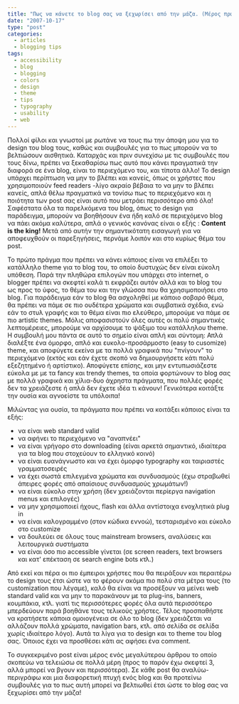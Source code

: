 ```yaml
---
title: "Πως να κάνετε το blog σας να ξεχωρίσει από την μάζα. (Μέρος πρώτο - Design και Theme)"
date: "2007-10-17"
type: "post"
categories:
  - articles
  - blogging tips
tags:
  - accessibility
  - blog
  - blogging
  - colors
  - design
  - theme
  - tips
  - typography
  - usability
  - web
---
```


Πολλοί φίλοι και γνωστοί με ρωτάνε να τους πω την άποψη μου για το design του blog τους, καθώς και συμβουλές για το πως μπορούν να το βελτιώσουν αισθητικά. Καταρχάς και πριν συνεχίσω με τις συμβουλές που τους δίνω, πρέπει να ξεκαθαρίσω πως αυτό που κάνει πραγματικά την διαφορά σε ένα blog, είναι το περιεχόμενο του, και τίποτα άλλο! Το design υπάρχει περίπτωση να μην το βλέπει και κανείς, όπως οι χρήστες που χρησιμοποιούν feed readers -λίγο ακραίο βέβαια το να μην το βλέπει κανείς, απλά θέλω πραγματικά να τονίσω πως το περιεχόμενο και η ποιότητα των post σας είναι αυτό που μετράει περισσότερο από όλα! Σαφέστατα όλα τα παρελκόμενα του blog, όπως το design για παράδειγμα, μπορούν να βοηθήσουν ένα ήδη καλό σε περιεχόμενο blog να πάει ακόμα καλύτερα, απλά ο γενικός κανόνας είναι ο εξής : **Content is the king!** Μετά από αυτήν την σημαντικότατη εισαγωγή για να αποφευχθούν οι παρεξηγήσεις, περνάμε λοιπόν και στο κυρίως θέμα του post.

Το πρώτο πράγμα που πρέπει να κάνει κάποιος είναι να επιλέξει το κατάλληλο theme για το blog του, το οποίο δυστυχώς δεν είναι εύκολη υπόθεση. Παρά την πληθώρα επιλογών που υπάρχει στο internet, ο blogger πρέπει να σκεφτεί καλά τι εκφράζει αυτόν αλλά και το blog του ως προς το ύφος, το θέμα του και την γλώσσα που θα χρησιμοποιήσει στο blog. Για παράδειγμα εάν το blog θα ασχοληθεί με κάποιο σοβαρό θέμα, θα πρέπει να πάμε σε πιο ουδέτερα χρώματα και συμβατικά σχέδια, ενώ εάν το στυλ γραφής και το θέμα είναι πιο ελεύθερο, μπορούμε να πάμε σε πιο artistic themes. Μόλις αποφασιστούν όλες αυτές οι πολύ σημαντικές λεπτομέρειες, μπορούμε να αρχίσουμε το ψάξιμο του κατάλληλου theme. Η συμβουλή μου πάντα σε αυτό το σημείο είναι απλή και σύντομη: Απλά διαλέξτε ένα όμορφο, απλό και ευκολο-προσάρμοστο (easy to cusomize) theme, και αποφύγετε εκείνα με τα πολλά γραφικά που "πνίγουν" το περιεχόμενο (εκτός και εάν έχετε σκοπό να δημιουργήσετε κάτι πολύ εξεζητημένο ή αρτίστικο). Αποφύγετε επίσης, και μην εντυπωσιάζεστε εύκολα με με τα fancy και trendy themes, τα οποία φορτώνουν το blog σας με πολλά γραφικά και χίλια-δυο άχρηστα πράγματα, που πολλές φορές δεν τα χρειάζεστε ή απλά δεν έχετε ιδέα τι κάνουν! Γενικότερα κοιτάξτε την ουσία και αγνοείστε τα υπόλοιπα!

Μιλώντας για ουσία, τα πράγματα που πρέπει να κοιτάξει κάποιος είναι τα εξής:

- να είναι web standard valid
- να αφήνει το περιεχόμενο να "αναπνέει"
- να είναι γρήγορο στο downloading (είναι αρκετά σημαντικό, ιδιαίτερα για τα blog που στοχεύουν το ελληνικό κοινό)
- να είναι ευανάγνωστο και να έχει όμορφο typography και ταιριαστές γραμματοσειρές
- να έχει σωστά επιλεγμένα χρώματα και συνδυασμούς (έχω στραβωθεί άπειρες φορές από απαίσιους συνδυασμούς χρωμάτων!)
- να είναι εύκολο στην χρήση (δεν χρειάζονται περίεργα navigation menus και επιλογές)
- να μην χρησιμοποιεί ήχους, flash και άλλα αντίστοιχα ενοχλητικά plug in
- να είναι καλογραμμένο (στον κώδικα εννοώ), τεσταρισμένο και εύκολο στο customize
- να δουλεύει σε όλους τους mainstream browsers, αναλύσεις και λειτουργικά συστήματα
- να είναι όσο πιο accessible γίνεται (σε screen readers, text browsers και κατ' επέκταση σε search engine bots κτλ.)

Από εκεί και πέρα οι πιο έμπειροι χρήστες που θα πειράξουν και περαιτέρω το design τους έτσι ώστε να το φέρουν ακόμα πιο πολύ στα μέτρα τους (το customization που λέγαμε), καλό θα είναι να προσέξουν να μείνει web standard valid και να μην το παρακάνουν με τα plug-ins, banners, κουμπάκια, κτλ. γιατί τις περισσότερες φορές όλα αυτά περισσότερο μπερδεύουν παρά βοηθάνε τους τελικούς χρήστες. Τέλος προσπαθήστε να κρατήσετε κάποια ομοιογένεια σε όλο το blog (δεν χρειάζεται να αλλάζουν πολλά χρώματα, navigation bars, κτλ. από σελίδα σε σελίδα χωρίς ιδιαίτερο λόγο). Αυτά τα λίγα για το design και το theme του blog σας. Όποιος έχει να προσθέσει κάτι ας αφήσει ένα comment.

Το συγκεκριμένο post είναι μέρος ενός μεγαλύτερου άρθρου το οποίο σκοπεύω να τελειώσω σε πολλά μέρη (προς το παρόν έχω σκεφτεί 3, αλλά μπορεί να βγουν και περισσότερα). Σε κάθε post θα αναλύω-περιγράφω και μια διαφορετική πτυχή ενός blog και θα προτείνω συμβουλές για το πως αυτή μπορεί να βελτιωθεί έτσι ώστε το blog σας να ξεχωρίσει από την μάζα!
